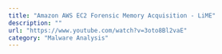 ```yaml
---
title: "Amazon AWS EC2 Forensic Memory Acquisition - LiME"
description: ""
url: "https://www.youtube.com/watch?v=3oto8Bl2vaE"
category: "Malware Analysis"
---
```

